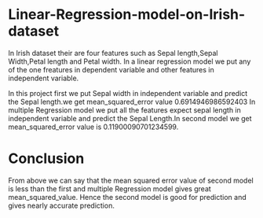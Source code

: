 # Linear-Regression-model-on-Irish-dataset

In Irish dataset their are four features such as Sepal length,Sepal Width,Petal length and Petal width.
In a linear regression model we put any of the one freatures in dependent variable and other features in independent variable.

In this project first we put Sepal width in independent variable and predict the Sepal length.we get mean_squared_error value 0.6914946986592403
In multiple Regression model we put all the features expect sepal length in independent variable and predict the Sepal Length.In second model we get mean_squared_error value is 0.11900090701234599.

# Conclusion
From above we can say that the mean squared error value of second model is less than the first and multiple Regression model gives great mean_squared_value.
Hence the second model is good for prediction and gives nearly accurate prediction.
